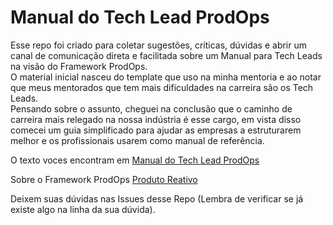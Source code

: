 # Manual do Tech Lead ProdOps

Esse repo foi criado para coletar sugestões, críticas, dúvidas e abrir um canal de comunicação direta e facilitada sobre um Manual para Tech Leads na visão do Framework ProdOps.  
O material inicial nasceu do template que uso na minha mentoria e ao notar que meus mentorados que tem mais dificuldades na carreira são os Tech Leads.  
Pensando sobre o assunto, cheguei na conclusão que o caminho de carreira mais relegado na nossa indústria é esse cargo, em vista disso comecei um guia simplificado para ajudar as empresas a estruturarem melhor e os profissionais usarem como manual de referência.  

O texto voces encontram em [Manual do Tech Lead ProdOps](https://docs.google.com/document/d/1t5_Hb4Lu88xXgtqsULh0jad1rOc4mUhnQSrXvUPk0WE/edit?usp=sharing)

Sobre o Framework ProdOps [Produto Reativo](https://produtoreativo.com.br/)

Deixem suas dúvidas nas Issues desse Repo (Lembra de verificar se já existe algo na linha da sua dúvida).
